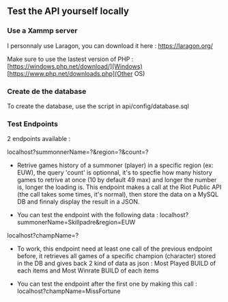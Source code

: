## Test the API yourself locally
### Use a Xammp server
I personnaly use Laragon, you can download it here : https://laragon.org/

Make sure to use the lastest version of PHP : [https://windows.php.net/download/](Windows) [https://www.php.net/downloads.php](Other OS)

### Create de the database

To create the database, use the script in api/config/database.sql

### Test Endpoints

2 endpoints available :

localhost?summonnerName=?&region=?&count=?

* Retrive games history of a summoner (player) in a specific region (ex: EUW), the query 'count' is optionnal, it's to specfie how many history games to retrive at once (10 by default 49 max) and longer the number is, longer the loading is.
This endpoint makes a call at the Riot Public API (the call takes some times, it's normal), then store the data on a MySQL DB and finnaly display the result in a JSON.

* You can test the endpoint with the following data : localhost?summonerName=Skillpadre&region=EUW


localhost?champName=?
* To work, this endpoint need at least one call of the previous endpoint before, it retrieves all games of a specific champion (character) stored in the DB and gives back 2 kind of data as json : Most Played BUILD of each items and Most Winrate BUILD of each items

* You can test the endpoint after the first one by making this call : localhost?champName=MissFortune
